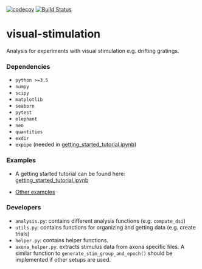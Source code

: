 [![codecov](https://codecov.io/gh/CINPLA/visual-stimulation/branch/dev/graph/badge.svg)](https://codecov.io/gh/CINPLA/visual-stimulation)
[![Build Status](https://travis-ci.org/CINPLA/visual-stimulation.svg?branch=dev)](https://travis-ci.org/CINPLA/visual-stimulation)


# visual-stimulation
Analysis for experiments with visual stimulation e.g. drifting gratings.


### Dependencies

- `python >=3.5`
- `numpy`
- `scipy`
- `matplotlib`
- `seaborn`
- `pytest`
- `elephant`
- `neo`
- `quantities`
- `exdir`
- `expipe` (needed in [getting_started_tutorial.ipynb](https://github.com/CINPLA/visual-stimulation/blob/dev/examples/getting_started_tutorial.ipynb))

### Examples
- A getting started tutorial can be found here: [getting_started_tutorial.ipynb](https://github.com/CINPLA/visual-stimulation/blob/dev/examples/getting_started_tutorial.ipynb)

- [Other examples](https://github.com/CINPLA/visual-stimulation/blob/dev/examples/examples.ipynb)


### Developers
- `analysis.py`: contains different analysis functions (e.g. `compute_dsi`)
- `utils.py`: contains functions for organizing ànd getting data (e.g. create trials)
- `helper.py`: contains helper functions.
- `axona_helper.py`: extracts stimulus data from axona specific files. A similar function to `generate_stim_group_and_epoch()` should be implemented if other setups are used.
